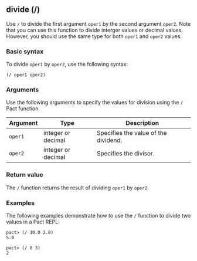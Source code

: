 ## divide (/)

Use `/` to divide the first argument `oper1` by the second argument `oper2`.
Note that you can use this function to divide interger values or decimal values.
However, you should use the same type for both `oper1` and `oper2` values.

### Basic syntax

To divide `oper1` by `oper2`, use the following syntax:

```pact
(/ oper1 oper2)
```

### Arguments

Use the following arguments to specify the values for division using the `/` Pact function.

| Argument | Type | Description |
| --- | --- | --- |
| `oper1` | integer or decimal | Specifies the value of the dividend. |
| `oper2` | integer or decimal | Specifies the divisor. |

### Return value

The `/` function returns the result of dividing `oper1` by `oper2`.

### Examples

The following examples demonstrate how to use the `/` function to divide two values in a Pact REPL:

```pact
pact> (/ 10.0 2.0)
5.0

pact> (/ 8 3)
2
```
